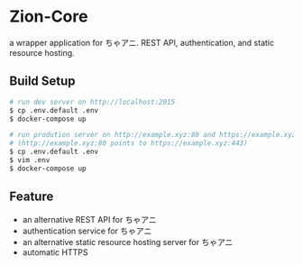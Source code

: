 # Zion-Core

a wrapper application for ちゃアニ. REST API, authentication, and static resource hosting.

## Build Setup
``` bash
# run dev server on http://localhost:2015
$ cp .env.default .env
$ docker-compose up

# run prodution server on http://example.xyz:80 and https://example.xyz:443
# (http://example.xyz:80 points to https://example.xyz:443)
$ cp .env.default .env
$ vim .env
$ docker-compose up
```

## Feature
- an alternative REST API for ちゃアニ
- authentication service for ちゃアニ
- an alternative static resource hosting server for ちゃアニ
- automatic HTTPS

